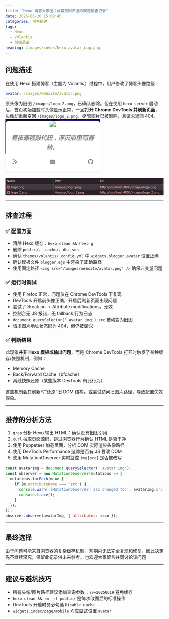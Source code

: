 ```yaml
---
title: "Hexo 博客头像图片异常变回旧图的问题排查记录"
date: 2025-06-20 15:09:45
categories: 博客搭建
tags:
  - Hexo
  - Volantis
  - 前端调试
headimg: /images/cover/hexo_avatar_bug.png
---
```


## 问题描述

在使用 Hexo 搭建博客（主题为 Volantis）过程中，用户修改了博客头像路径：

```yaml
avatar: /images/website/avatar.png
```

原头像为旧图 `/images/logo_2.png`，已确认删除。但在使用 `hexo server` 启动后，首页初始加载时头像显示正常，一旦**打开 Chrome DevTools 并刷新页面**，头像却重新变回 `/images/logo_2.png`，尽管图片已被删除，且请求返回 404。
![显示错误](../../../../images/screenshot/2025-06-20_15-15_hexo_avatar_bug.png)

![控制台报错](../../../../images/screenshot/2025-06-20_15-15_hexo_avatar_bug_2.png)

---

## 排查过程

### ✅ 配置方面

- 清除 Hexo 缓存：`hexo clean && hexo g`
- 删除 `public/`、`.cache/`、`db.json`
- 确认 `themes/volantis/_config.yml` 中 `widgets.blogger.avatar` 设置正确
- 确认模板文件 `blogger.ejs` 中渲染了正确路径
- 使用固定路径 `<img src="/images/website/avatar.png" />` 确保非变量问题

### ✅ 运行时调试

- 使用 Firefox 正常，问题仅在 Chrome DevTools 下复现
- DevTools 开启前头像正确，开启后刷新页面出现问题
- 尝试了 Break on → Attribute modifications，无效
- 控制台无 JS 报错，无 fallback 行为日志
- `document.querySelector('.avatar img').src` 被动变为旧图
- 请求图片地址状态码为 404，但仍被请求

### ✅ 判断结果

此现象**并非 Hexo 模板或输出问题**，而是 Chrome DevTools 打开时触发了某种缓存/快照机制，例如：

- Memory Cache
- Back/Forward Cache（bfcache）
- 离线快照还原（某些版本 DevTools 有此行为）

这些机制会在刷新时“还原”旧 DOM 结构，或尝试访问旧图片路径，导致配置失效假象。

---

## 推荐的分析方法

1. `grep` 分析 Hexo 输出 HTML：确认没有旧图引用
2. `curl` 拉取页面源码，跳过浏览器行为确认 HTML 是否干净
3. 使用 Puppeteer 加载页面，分析 DOM 实际渲染头像路径
4. 使用 DevTools Performance 追踪是否有 JS 篡改 DOM
5. 使用 MutationObserver 实时监控 `img[src]` 是否被改写

```js
const avatarImg = document.querySelector('.avatar img');
const observer = new MutationObserver(mutations => {
  mutations.forEach(m => {
    if (m.attributeName === 'src') {
      console.warn('[MutationObserver] src changed to:', avatarImg.src);
      console.trace();
    }
  });
});
observer.observe(avatarImg, { attributes: true });
```

---

## 最终选择

由于问题可能来自浏览器的复杂缓存机制，短期内无法完全复现和修复，因此决定先不继续深究，保留此记录供未来参考。也欢迎大家留言共同讨论该问题

---

## 建议与避坑技巧

- 所有头像/图片路径建议添加查询参数：`?v=20250619` 避免缓存
- `hexo clean && rm -rf public/` 是每次改图后的标准操作
- DevTools 开启时务必勾选 `Disable cache`
- `widgets.index/page/mobile` 均应显式设置 `avatar`

